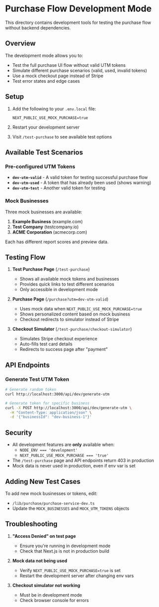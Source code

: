 # Purchase Flow Development Mode

This directory contains development tools for testing the purchase flow without backend dependencies.

## Overview

The development mode allows you to:

- Test the full purchase UI flow without valid UTM tokens
- Simulate different purchase scenarios (valid, used, invalid tokens)
- Use a mock checkout page instead of Stripe
- Test error states and edge cases

## Setup

1. Add the following to your `.env.local` file:

   ```
   NEXT_PUBLIC_USE_MOCK_PURCHASE=true
   ```

2. Restart your development server

3. Visit `/test-purchase` to see available test options

## Available Test Scenarios

### Pre-configured UTM Tokens

- **`dev-utm-valid`** - A valid token for testing successful purchase flow
- **`dev-utm-used`** - A token that has already been used (shows warning)
- **`dev-utm-test`** - Another valid token for testing

### Mock Businesses

Three mock businesses are available:

1. **Example Business** (example.com)
2. **Test Company** (testcompany.io)
3. **ACME Corporation** (acmecorp.com)

Each has different report scores and preview data.

## Testing Flow

1. **Test Purchase Page** (`/test-purchase`)

   - Shows all available mock tokens and businesses
   - Provides quick links to test different scenarios
   - Only accessible in development mode

2. **Purchase Page** (`/purchase?utm=dev-utm-valid`)

   - Uses mock data when `NEXT_PUBLIC_USE_MOCK_PURCHASE=true`
   - Shows personalized content based on mock business
   - Checkout redirects to simulator instead of Stripe

3. **Checkout Simulator** (`/test-purchase/checkout-simulator`)
   - Simulates Stripe checkout experience
   - Auto-fills test card details
   - Redirects to success page after "payment"

## API Endpoints

### Generate Test UTM Token

```bash
# Generate random token
curl http://localhost:3000/api/dev/generate-utm

# Generate token for specific business
curl -X POST http://localhost:3000/api/dev/generate-utm \
  -H "Content-Type: application/json" \
  -d '{"businessId": "dev-business-1"}'
```

## Security

- All development features are **only** available when:
  - `NODE_ENV === 'development'`
  - `NEXT_PUBLIC_USE_MOCK_PURCHASE === 'true'`
- The `/test-purchase` page and API endpoints return 403 in production
- Mock data is never used in production, even if env var is set

## Adding New Test Cases

To add new mock businesses or tokens, edit:

- `/lib/purchase/purchase-service-dev.ts`
- Update the `MOCK_BUSINESSES` and `MOCK_UTM_TOKENS` objects

## Troubleshooting

1. **"Access Denied" on test page**

   - Ensure you're running in development mode
   - Check that Next.js is not in production build

2. **Mock data not being used**

   - Verify `NEXT_PUBLIC_USE_MOCK_PURCHASE=true` is set
   - Restart the development server after changing env vars

3. **Checkout simulator not working**
   - Must be in development mode
   - Check browser console for errors
